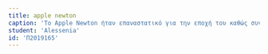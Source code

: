 ```yaml
---
title: apple newton
caption: 'To Apple Newton ήταν επαναστατικό για την εποχή του καθώς συνδύαζε ένα σύνολο   από πρωτοπόρα χαρακτηριστικά όπως η οθόνη αφής(που ήταν προσβάσιμη με την χρήση ειδικής γραφίδας ), η μπαταρία του που διαρκούσε για 24 ώρες καθώς και η αναγνώριση του προσωπικού χειρόγραφου κάθε χρήστη και η μετατροπή του σε κείμενο υπολογιστή. Με το "Notes", την προεπιλεγμένη εφαρμογή, υπήρχε η δυνατότητα να γράψει κανείς μικρά έγγραφα καθώς και να σχεδιάσει ελεύθερα σκίτσα με το χέρι. Σε συνδυασμό με το Newton Connection Kit ήταν δυνατή η σύνδεση σε άλλα συστήματα υπολογιστών, είτε Mac είτε Windows, για συγχρονισμό, μεταφορά αρχείων, επαναφορά του Newton και εγκατάσταση λογισμικού σε αυτόν. Οι επόμενες εκδόσεις του Newton βελτίωσαν τελικά την ακρίβεια της αναγνώρισης γραφής σε σημείο που ήταν  πραγματικά πολύ ακριβές όμως, το Newton δεν ήταν ποτέ μεγάλη επιτυχία για την Apple, η οποία τερμάτισε ολόκληρη τη σειρά Newton πέντε χρόνια αργότερα το 1998.Αξιοσημείωτο είναι ότι ένα χρόνο αργότερα κυκλοφόρησε μία παρόμοια συσκευή της IBM ο Simon , o οποίoς θεωρήθηκε αναδρομικά ως το πρώτο smartphone ενώ έμοιαζε του Newton. '
student: 'Alessenia'
id: 'Π2019165'
---
```

